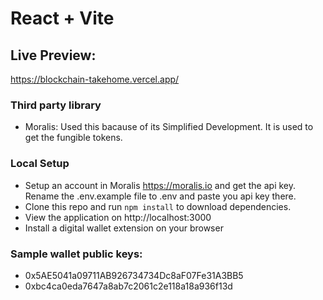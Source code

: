 # React + Vite

## Live Preview:

https://blockchain-takehome.vercel.app/

### Third party library

- Moralis: Used this bacause of its Simplified Development. It is used to get the fungible tokens.

### Local Setup

- Setup an account in Moralis https://moralis.io and get the api key. Rename the .env.example file to .env and paste you api key there.
- Clone this repo and run `npm install` to download dependencies.
- View the application on http://localhost:3000
- Install a digital wallet extension on your browser

### Sample wallet public keys:

- 0x5AE5041a09711AB926734734Dc8aF07Fe31A3BB5
- 0xbc4ca0eda7647a8ab7c2061c2e118a18a936f13d
